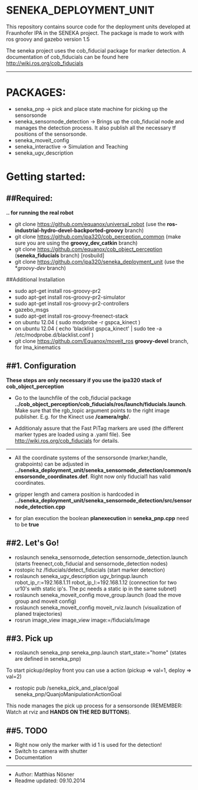 SENEKA_DEPLOYMENT_UNIT
======================

This repository contains source code for the deployment units developed at Fraunhofer IPA in the SENEKA project.
The package is made to work with ros groovy and gazebo version 1.5

The seneka project uses the cob_fiducial package for marker detection. A documentation of cob_fiducials can be found here http://wiki.ros.org/cob_fiducials

----------------------------------------------------------------------

PACKAGES:
=========
* seneka_pnp -> pick and place state machine for picking up the sensorsonde
* seneka_sensornode_detection -> Brings up the cob_fiducial node and manages the detection process. It also publish all the necessary tf positions of the sensorsonde.
* seneka_moveit_config
* seneka_interactive -> Simulation and Teaching
* seneka_ugv_description

Getting started:
=========

##Required:
---------
**.. for running the real robot**

* git clone https://github.com/equanox/universal_robot  (use the **ros-industrial-hydro-devel-backported-groovy** branch) 
* git clone https://github.com/ipa320/cob_perception_common (make sure you are using the **groovy_dev_catkin** branch) 
* git clone https://github.com/equanox/cob_object_perception (**seneka_fiducials** branch) [rosbuild]
* git clone https://github.com/ipa320/seneka_deployment_unit (use the **groovy-dev* branch)


##Additional Installation
* sudo apt-get install ros-groovy-pr2
* sudo apt-get install ros-groovy-pr2-simulator
* sudo apt-get install ros-groovy-pr2-controllers
* gazebo_msgs
* sudo apt-get install ros-groovy-freenect-stack
* on ubuntu 12.04 ( sudo modprobe -r gspca_kinect )
* on ubuntu 12.04 ( echo 'blacklist gspca_kinect' | sudo tee -a /etc/modprobe.d/blacklist.conf )
* git clone https://github.com/Equanox/moveit_ros **groovy-devel** branch, for lma_kinematics 

##1. Configuration
---------------------------------------------------------------------
**These steps are only necessary if you use the ipa320 stack of cob_object_perception**

* Go to the launchfile of the cob_fiducial package **../cob_object_perception/cob_fiducials/ros/launch/fiducials.launch**.
Make sure that the rgb_topic argument points to the right image publisher.
E.g. for the Kinect use **/camera/rgb/**.

* Additionaly assure that the Fast PiTag markers are used (the different marker types are loaded using a .yaml file). See http://wiki.ros.org/cob_fiducials for details.

---------------------------------------------------------------------
* All the coordinate systems of the sensorsonde (marker,handle, grabpoints) can be adjusted in **../seneka_deployment_unit/seneka_sensornode_detection/common/sensorsonde_coordinates.def**. Right now only fiducial1 has valid coordinates.

* gripper length and camera position is hardcoded in **../seneka_deployment_unit/seneka_sensornode_detection/src/sensornode_detection.cpp**

* for plan execution the boolean **planexecution** in **seneka_pnp.cpp** need to be **true**

##2. Let's Go!
---------------------------------------------------------------------
* roslaunch seneka_sensornode_detection sensornode_detection.launch (starts freenect,cob_fiducial and sensornode_detection nodes)
* rostopic hz /fiducials/detect_fiducials (start marker detection)
* roslaunch seneka_ugv_description ugv_bringup.launch robot_ip_r:=192.168.1.11 robot_ip_l:=192.168.1.12 (connection for two ur10's with static ip's. The pc needs a static ip in the same subnet)
* roslaunch seneka_moveit_config move_group.launch (load the move group and moveit config)
* roslaunch seneka_moveit_config moveit_rviz.launch (visualization of planed trajectories)
* rosrun image_view image_view image:=/fiducials/image

##3. Pick up
---------------------------------------------------------------------
* roslaunch seneka_pnp seneka_pnp.launch start_state:="home" (states are defined in seneka_pnp)

To start pickup/deploy front you can use a action (pickup => val=1, deploy => val=2)

* rostopic pub /seneka_pick_and_place/goal seneka_pnp/QuanjoManipulationActionGoal  

This node manages the pick up process for a sensorsonde (REMEMBER: Watch at rviz and **HANDS ON THE RED BUTTONS**).

##5. TODO
---------------------------------------------------------------------
* Right now only the marker with id 1 is used for the detection!
* Switch to camera with shutter
* Documentation

---------------------------------------------------------------------

* Author: Matthias Nösner 
* Readme updated: 09.10.2014

